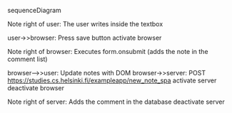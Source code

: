 sequenceDiagram

Note right of user: The user writes inside the textbox

user->>browser: Press save button
activate browser

Note right of browser: Executes form.onsubmit (adds the note in the comment list)

browser-->>user: Update notes with DOM
browser->>server: POST https://studies.cs.helsinki.fi/exampleapp/new_note_spa
activate server
deactivate browser

Note right of server: Adds the comment in the database
deactivate server
